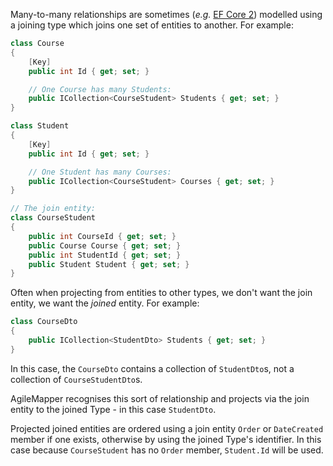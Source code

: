 Many-to-many relationships are sometimes (_e.g._ [EF Core 2](https://www.learnentityframeworkcore.com/configuration/many-to-many-relationship-configuration)) modelled using a joining type which joins one set of entities to another. For example:

```cs
class Course
{
    [Key]
    public int Id { get; set; }

    // One Course has many Students:
    public ICollection<CourseStudent> Students { get; set; }
}

class Student
{
    [Key]
    public int Id { get; set; }

    // One Student has many Courses:
    public ICollection<CourseStudent> Courses { get; set; }
}

// The join entity:
class CourseStudent
{
    public int CourseId { get; set; }
    public Course Course { get; set; }
    public int StudentId { get; set; }
    public Student Student { get; set; }
}
```

Often when projecting from entities to other types, we don't want the join entity, we want the _joined_ entity. For example:

```cs
class CourseDto
{
    public ICollection<StudentDto> Students { get; set; }
}
```

In this case, the `CourseDto` contains a collection of `StudentDto`s, not a collection of `CourseStudentDto`s.

AgileMapper recognises this sort of relationship and projects via the join entity to the joined Type - in this case `StudentDto`.

Projected joined entities are ordered using a join entity `Order` or `DateCreated` member if one exists, otherwise by using the joined Type's identifier. In this case because `CourseStudent` has no `Order` member, `Student.Id` will be used.